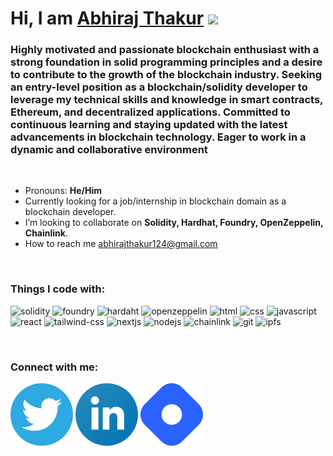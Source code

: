 # Hi, I am [Abhiraj Thakur](https://abhirajthakur.vercel.app) <img src="https://user-images.githubusercontent.com/1303154/88677602-1635ba80-d120-11ea-84d8-d263ba5fc3c0.gif" height="30px" />

### Highly motivated and passionate blockchain enthusiast with a strong foundation in solid programming principles and a desire to contribute to the growth of the blockchain industry. Seeking an entry-level position as a blockchain/solidity developer to leverage my technical skills and knowledge in smart contracts, Ethereum, and decentralized applications. Committed to continuous learning and staying updated with the latest advancements in blockchain technology. Eager to work in a dynamic and collaborative environment

<br />

- Pronouns: **He/Him**
- Currently looking for a job/internship in blockchain domain as a blockchain developer.
- I’m looking to collaborate on **Solidity, Hardhat, Foundry, OpenZeppelin, Chainlink**.
- How to reach me [abhirajthakur124@gmail.com](mailto:abhirajthakur124@gmail.com)

<br />

### Things I code with:

![solidity](https://img.shields.io/badge/Solidity-363636?style=for-the-badge&logo=solidity)
![foundry](https://tinyurl.com/2s397eh4)
![hardaht](https://tinyurl.com/2h3x8cfz)
![openzeppelin](https://img.shields.io/badge/OpenZeppelin-4E5EE4?logo=OpenZeppelin&logoColor=fff&style=for-the-badge)
![html](https://img.shields.io/badge/HTML5-E34F26?style=for-the-badge&logo=html5&logoColor=white)
![css](https://img.shields.io/badge/CSS3-1572B6?style=for-the-badge&logo=css3&logoColor=white)
![javascript](https://img.shields.io/badge/JavaScript-F7DF1E?style=for-the-badge&logo=javascript&logoColor=black)
![react](https://img.shields.io/badge/React-20232A?style=for-the-badge&logo=react&logoColor=61DAFB)
![tailwind-css](https://img.shields.io/badge/Tailwind_CSS-293031?style=for-the-badge&logo=tailwind-css&logoColor=06B6D4)
![nextjs](https://img.shields.io/badge/next.js-000000?style=for-the-badge&logo=nextdotjs&logoColor=white)
![nodejs](https://img.shields.io/badge/Node.js-339911?style=for-the-badge&logo=nodedotjs&logoColor=white)
![chainlink](https://img.shields.io/badge/chainlink-375BD2?style=for-the-badge&logo=chainlink&logoColor=white)
![git](https://img.shields.io/badge/GIT-E44C30?style=for-the-badge&logo=git&logoColor=white)
![ipfs](https://img.shields.io/badge/IPFS-303030?style=for-the-badge&logo=ipfs&logoColor=65C2CB)

<br />

### Connect with me:

[![twitter](images/twitter.svg)](https://twitter.com/AbhirajThakur21)
[![linkedin](images/linkedin.svg)](https://www.linkedin.com/in/abhirajthakur21/)
[![hashnode](images/hashnode.svg)](https://abhirajthakur.hashnode.dev/)

